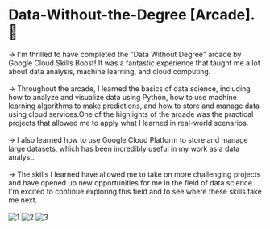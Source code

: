 # Data-Without-the-Degree [Arcade].🎯
-> I'm thrilled to have completed the "Data Without Degree" arcade by Google Cloud Skills Boost! It was a fantastic experience that taught me a lot about data analysis, machine learning, and cloud computing.<br><br>
-> Throughout the arcade, I learned the basics of data science, including how to analyze and visualize data using Python, how to use machine learning algorithms to make predictions, and how to store and manage data using cloud services.One of the highlights of the arcade was the practical projects that allowed me to apply what I learned in real-world scenarios.<br><br>
-> I also learned how to use Google Cloud Platform to store and manage large datasets, which has been incredibly useful in my work as a data analyst.<br><br>
-> The skills I learned have allowed me to take on more challenging projects and have opened up new opportunities for me in the field of data science. I'm excited to continue exploring this field and to see where these skills take me next.<br><br>
![1](https://user-images.githubusercontent.com/75542099/226171327-df7045b9-f180-4a06-b9a3-d52ed9a8fb05.png)
![2](https://user-images.githubusercontent.com/75542099/226171329-9a9ee868-cf80-45f9-82a1-b9130ca8b4e8.png)
![3](https://user-images.githubusercontent.com/75542099/226171330-a446fb64-cc96-46c4-9bcc-e8c92fe7bec5.png)

